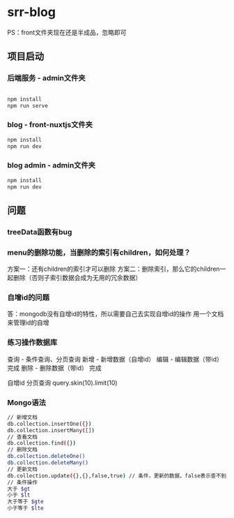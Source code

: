 # srr-blog

PS：front文件夹现在还是半成品，忽略即可

## 项目启动

### 后端服务 - admin文件夹

```bash

npm install
npm run serve
```

### blog - front-nuxtjs文件夹

```bash
npm install
npm run dev
```

### blog admin - admin文件夹

```bash
npm install
npm run dev
```

## 问题
### treeData函数有bug
### menu的删除功能，当删除的索引有children，如何处理？
方案一：还有children的索引才可以删除
方案二：删除索引，那么它的children一起删除（否则子索引数据会成为无用的冗余数据）
### 自增id的问题
答：mongodb没有自增id的特性，所以需要自己去实现自增id的操作
用一个文档来管理id的自增
### 练习操作数据库
查询 - 条件查询、分页查询
新增 - 新增数据（自增id）
编辑 - 编辑数据（带id） 完成
删除 - 删除数据（带id） 完成

自增id
分页查询 query.skin(10).limit(10)

### Mongo语法
```bash
// 新增文档
db.collection.insertOne({})
db.collection.insertMany([])
// 查看文档
db.collection.find({})
// 删除文档
db.collection.deleteOne()
db.collection.deleteMany()
// 更新文档
db.collection.update({},{},false,true) // 条件，更新的数据，false表示查不到是否插入新的文档，true是批量
// 条件操作
大于 $gt
小于 $lt
大于等于 $gte
小于等于 $lte
```